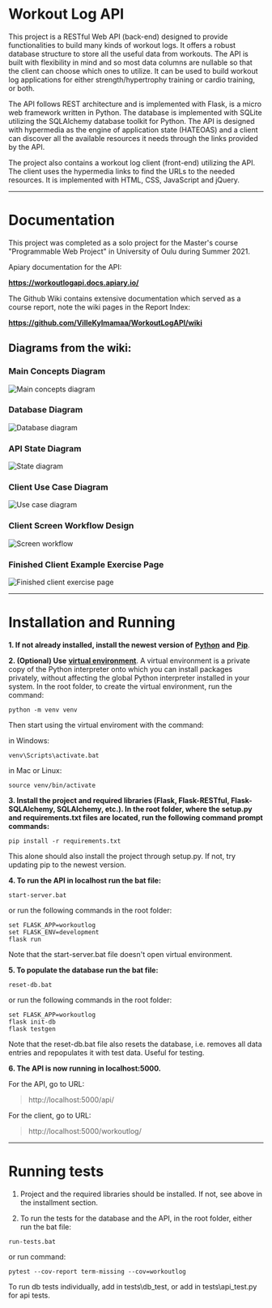 # Workout Log API

This project is a RESTful Web API (back-end) designed to provide functionalities to build many kinds of workout logs. It offers a robust database structure to store all the useful data from workouts. The API is built with flexibility in mind and so most data columns are nullable so that the client can choose which ones to utilize. It can be used to build workout log applications for either strength/hypertrophy training or cardio training, or both.

The API follows REST architecture and is implemented with Flask, is a micro web framework written in Python. The database is implemented with SQLite utilizing the SQLAlchemy database toolkit for Python. The API is designed with hypermedia as the engine of application state (HATEOAS) and a client can discover all the available resources it needs through the links provided by the API.

The project also contains a workout log client (front-end) utilizing the API. The client uses the hypermedia links to find the URLs to the needed resources. It is implemented with HTML, CSS, JavaScript and jQuery.



---


# Documentation

This project was completed as a solo project for the Master's course "Programmable Web Project" in University of Oulu during Summer 2021.

Apiary documentation for the API:

**https://workoutlogapi.docs.apiary.io/**

The Github Wiki contains extensive documentation which served as a course report, note the wiki pages in the Report Index:

**https://github.com/VilleKylmamaa/WorkoutLogAPI/wiki**

## Diagrams from the wiki:

### Main Concepts Diagram
![Main concepts diagram](https://raw.githubusercontent.com/VilleKylmamaa/WorkoutLogAPI/main/uploads/main-concepts-diagram.png)

### Database Diagram
![Database diagram](https://raw.githubusercontent.com/VilleKylmamaa/WorkoutLogAPI/main/uploads/database-diagram.png)

### API State Diagram
![State diagram](https://raw.githubusercontent.com/VilleKylmamaa/WorkoutLogAPI/main/uploads/state-diagram.png)

### Client Use Case Diagram
![Use case diagram](https://raw.githubusercontent.com/VilleKylmamaa/WorkoutLogAPI/main/uploads/use-case-diagram.png)

### Client Screen Workflow Design
![Screen workflow](https://raw.githubusercontent.com/VilleKylmamaa/WorkoutLogAPI/main/uploads/screenflow.png)

### Finished Client Example Exercise Page
![Finished client exercise page](https://raw.githubusercontent.com/VilleKylmamaa/WorkoutLogAPI/main/uploads/client-screencaps/max-chart.jpg)


---


# Installation and Running

**1. If not already installed, install the newest version of** [**Python**](https://www.python.org/downloads/) **and** [**Pip**](https://pypi.org/project/pip/).

**2. (Optional) Use** [**virtual environment**](https://docs.python.org/3/tutorial/venv.html). A virtual environment is a private copy of the Python interpreter onto which you can install packages privately, without affecting the global Python interpreter installed in your system. In the root folder, to create the virtual environment, run the command:

```
python -m venv venv
```

Then start using the virtual enviroment with the command:

in Windows:

```
venv\Scripts\activate.bat
```

in Mac or Linux:

```
source venv/bin/activate
```


**3. Install the project and required libraries (Flask, Flask-RESTful, Flask-SQLAlchemy, SQLAlchemy, etc.). In the root folder, where the setup.py and requirements.txt files are located, run the following command prompt commands:**
 
 ```
 pip install -r requirements.txt
 ```
 
 This alone should also install the project through setup.py. If not, try updating pip to the newest version.

**4. To run the API in localhost run the bat file:**

```
start-server.bat
```

or run the following commands in the root folder:

```
set FLASK_APP=workoutlog
set FLASK_ENV=development
flask run
```

Note that the start-server.bat file doesn't open virtual environment.

**5. To populate the database run the bat file:**

```
reset-db.bat
```

or run the following commands in the root folder:

```
set FLASK_APP=workoutlog
flask init-db
flask testgen
```

Note that the reset-db.bat file also resets the database, i.e. removes all data entries and repopulates it with test data. Useful for testing.


**6. The API is now running in localhost:5000.**

For the API, go to URL: 

>http://localhost:5000/api/

For the client, go to URL:

>http://localhost:5000/workoutlog/


---


# Running tests

1. Project and the required libraries should be installed. If not, see above in the installment section.

2. To run the tests for the database and the API, in the root folder, either run the bat file:

```
run-tests.bat
```

or run command:

```
pytest --cov-report term-missing --cov=workoutlog
```

To run db tests individually, add in tests\db_test, or add in tests\api_test.py for api tests.






